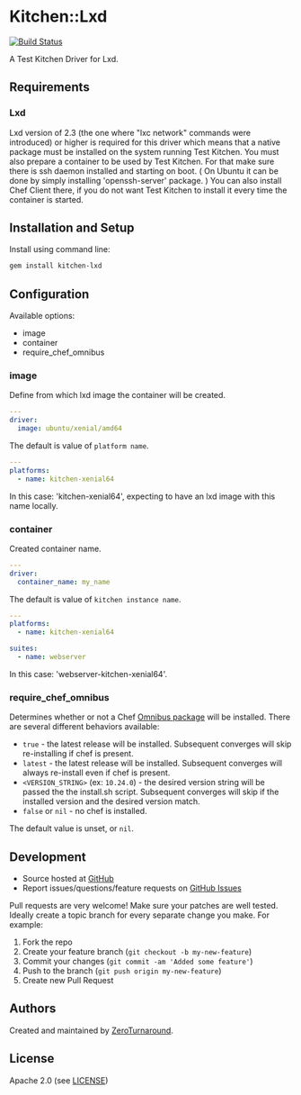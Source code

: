 # <a name="title"></a> Kitchen::Lxd

[![Build Status](https://travis-ci.org/zeroturnaround/kitchen-lxd.svg?branch=master)](https://travis-ci.org/zeroturnaround/kitchen-lxd)

A Test Kitchen Driver for Lxd.

## <a name="requirements"></a> Requirements

### Lxd

Lxd version of 2.3 (the one where "lxc network" commands were introduced) or higher is required for
this driver which means that a native package must be installed on the system running Test Kitchen.
You must also prepare a container to be used by Test Kitchen. For that make sure there is ssh daemon
installed and starting on boot. ( On Ubuntu it can be done by simply installing 'openssh-server'
package. ) You can also install Chef Client there, if you do not want Test Kitchen to install it
every time the container is started.

## <a name="installation"></a> Installation and Setup

Install using command line:

```bash
gem install kitchen-lxd
```

## <a name="config"></a> Configuration

Available options:

- image
- container
- require_chef_omnibus

### image

Define from which lxd image the container will be created.

```yaml
---
driver:
  image: ubuntu/xenial/amd64
```

The default is value of `platform name`.

```yaml
---
platforms:
  - name: kitchen-xenial64
```

In this case: 'kitchen-xenial64', expecting to have an lxd image with this name locally.

### container

Created container name.

```yaml
---
driver:
  container_name: my_name
```

The default is value of `kitchen instance name`.

```yaml
---
platforms:
  - name: kitchen-xenial64

suites:
  - name: webserver
```

In this case: 'webserver-kitchen-xenial64'.

### <a name="config-require-chef-omnibus"></a> require\_chef\_omnibus

Determines whether or not a Chef [Omnibus package][chef_omnibus_dl] will be
installed. There are several different behaviors available:

- `true` - the latest release will be installed. Subsequent converges
  will skip re-installing if chef is present.
- `latest` - the latest release will be installed. Subsequent converges
  will always re-install even if chef is present.
- `<VERSION_STRING>` (ex: `10.24.0`) - the desired version string will
  be passed the the install.sh script. Subsequent converges will skip if
  the installed version and the desired version match.
- `false` or `nil` - no chef is installed.

The default value is unset, or `nil`.

## <a name="development"></a> Development

- Source hosted at [GitHub][repo]
- Report issues/questions/feature requests on [GitHub Issues][issues]

Pull requests are very welcome! Make sure your patches are well tested.
Ideally create a topic branch for every separate change you make. For
example:

1. Fork the repo
2. Create your feature branch (`git checkout -b my-new-feature`)
3. Commit your changes (`git commit -am 'Added some feature'`)
4. Push to the branch (`git push origin my-new-feature`)
5. Create new Pull Request

## <a name="authors"></a> Authors

Created and maintained by [ZeroTurnaround][author].

## <a name="license"></a> License

Apache 2.0 (see [LICENSE][license])


[author]:           https://github.com/zeroturnaround
[issues]:           https://github.com/zeroturnaround/kitchen-lxd/issues
[license]:          https://github.com/zeroturnaround/kitchen-lxd/blob/master/LICENSE
[repo]:             https://github.com/zeroturnaround/kitchen-lxd
[driver_usage]:     http://docs.kitchen-ci.org/drivers/usage
[chef_omnibus_dl]:  http://www.chef.io/chef/install/
